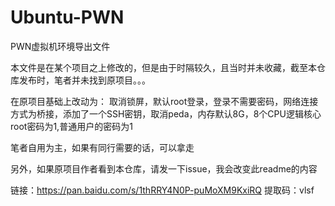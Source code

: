 # Ubuntu-PWN
PWN虚拟机环境导出文件

本文件是在某个项目之上修改的，但是由于时隔较久，且当时并未收藏，截至本仓库发布时，笔者并未找到原项目。。。

在原项目基础上改动为：
取消锁屏，默认root登录，登录不需要密码，网络连接方式为桥接，添加了一个SSH密钥，取消peda，内存默认8G，8个CPU逻辑核心
root密码为1,普通用户的密码为1

笔者自用为主，如果有同行需要的话，可以拿走

另外，如果原项目作者看到本仓库，请发一下issue，我会改变此readme的内容

链接：https://pan.baidu.com/s/1thRRY4N0P-puMoXM9KxiRQ 
提取码：vlsf 


